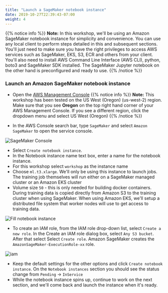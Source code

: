```yaml
---
title: "Launch a SageMaker notebook instance"
date: 2019-10-27T22:39:43-07:00
weight: 4
---
```


{{% notice info %}}
**Note:** In this workshop, we'll be using an Amazon SageMaker notebook instance for simplicity and convenience. You can use any local client to perform steps detailed in this and subsequent sections. You'll just need to make sure you have the right privileges to access AWS services such as SageMaker, EKS, S3, ECR and others from your client. You'll also need to install AWS Command Line Interface (AWS CLI), python, boto3 and SageMaker SDK installed. The SageMaker Jupyter notebook on the other hand is preconfigured and ready to use.
{{% /notice %}}

### Launch an Amazon SageMaker notebook instance

* Open the [AWS Management Console](https://console.aws.amazon.com/console/home)
{{% notice info %}}
**Note:** This workshop has been tested on the US West (Oregon) (us-west-2) region. Make sure that you see **Oregon** on the top right hand corner of your AWS Management Console. If you see a different region, click the dropdown menu and select US West (Oregon)
{{% /notice %}}

* In the AWS Console search bar, type `SageMaker` and select `Amazon SageMaker` to open the service console.

![SageMaker Console](/images/setup/setup_aws_console.png)

* Select `Create notebook instance`.
* In the Notebook instance name text box, enter a name for the notebook instance.
 * For this workshop select `workshop` as the instance name
 * Choose `ml.t3.xlarge`. We'll only be using this instance to launch jobs. The training job themselves will run either on a SageMaker managed cluster or an Amazon EKS cluster
 * Volume size `50` - this is only needed for building docker containers. During training data is copied directly from Amazon S3 to the training cluster when using SageMaker. When using Amazon EKS, we'll setup a distributed file system that worker nodes will use to get access to training data.

![Fill notebook instance](/images/setup/setup_fill_notebook.png)

* To create an IAM role, from the IAM role drop-down list, select `Create a new role`. In the Create an IAM role dialog box, select `Any S3 bucket`. After that select Select `Create role`. Amazon SageMaker creates the `AmazonSageMaker-ExecutionRole-xx` role.

![iam](/images/setup/notebook_iam.png)

* Keep the default settings for the other options and click `Create notebook instance`. On the `Notebook instances` section you should see the status change from `Pending` -> `InService`
* While the notebook instance spins up, continue to work on the next section, and we'll come back and launch the instance when it's ready.
